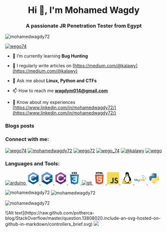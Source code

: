 <h1 align="center">Hi 👋, I'm Mohamed Wagdy</h1>
<h3 align="center">A passionate JR Penetration Tester from Egypt</h3>

<p align="left"> <img src="https://komarev.com/ghpvc/?username=mohamedwagdy72&label=Profile%20views&color=0e75b6&style=flat" alt="mohamedwagdy72" /> </p>


<p align="left"> <a href="https://twitter.com/wego74" target="blank"><img src="https://img.shields.io/twitter/follow/wego74?logo=twitter&style=for-the-badge" alt="wego74" /></a> </p>

- 🌱 I’m currently learning **Bug Hunting**

- 📝 I regularly write articles on [https://medium.com/@kalawy](https://medium.com/@kalawy)

- 💬 Ask me about **Linux, Python and CTFs**

- 📫 How to reach me **wagdym014@gmail.com**

- 📄 Know about my experiences [https://www.linkedin.com/in/mohamedwagdy72/](https://www.linkedin.com/in/mohamedwagdy72/)

### Blogs posts
<!-- BLOG-POST-LIST:START -->
<!-- BLOG-POST-LIST:END -->

<h3 align="left">Connect with me:</h3>
<p align="left">
<a href="https://twitter.com/wego74" target="blank"><img align="center" src="https://raw.githubusercontent.com/rahuldkjain/github-profile-readme-generator/master/src/images/icons/Social/twitter.svg" alt="wego74" height="30" width="40" /></a>
<a href="https://linkedin.com/in/mohamedwagdy72" target="blank"><img align="center" src="https://raw.githubusercontent.com/rahuldkjain/github-profile-readme-generator/master/src/images/icons/Social/linked-in-alt.svg" alt="mohamedwagdy72" height="30" width="40" /></a>
<a href="https://fb.com/wego72" target="blank"><img align="center" src="https://raw.githubusercontent.com/rahuldkjain/github-profile-readme-generator/master/src/images/icons/Social/facebook.svg" alt="wego72" height="30" width="40" /></a>
<a href="https://instagram.com/wego_74" target="blank"><img align="center" src="https://raw.githubusercontent.com/rahuldkjain/github-profile-readme-generator/master/src/images/icons/Social/instagram.svg" alt="wego_74" height="30" width="40" /></a>
<a href="https://medium.com/@kalawy" target="blank"><img align="center" src="https://raw.githubusercontent.com/rahuldkjain/github-profile-readme-generator/master/src/images/icons/Social/medium.svg" alt="@kalawy" height="30" width="40" /></a>
<a href="https://codeforces.com/profile/wego" target="blank"><img align="center" src="https://raw.githubusercontent.com/rahuldkjain/github-profile-readme-generator/master/src/images/icons/Social/codeforces.svg" alt="wego" height="30" width="40" /></a>
</p>

<h3 align="left">Languages and Tools:</h3>
<p align="left"> <a href="https://www.arduino.cc/" target="_blank" rel="noreferrer"> <img src="https://cdn.worldvectorlogo.com/logos/arduino-1.svg" alt="arduino" width="40" height="40"/> </a> <a href="https://www.cprogramming.com/" target="_blank" rel="noreferrer"> <img src="https://raw.githubusercontent.com/devicons/devicon/master/icons/c/c-original.svg" alt="c" width="40" height="40"/> </a> <a href="https://www.w3schools.com/cpp/" target="_blank" rel="noreferrer"> <img src="https://raw.githubusercontent.com/devicons/devicon/master/icons/cplusplus/cplusplus-original.svg" alt="cplusplus" width="40" height="40"/> </a> <a href="https://www.w3schools.com/cs/" target="_blank" rel="noreferrer"> <img src="https://raw.githubusercontent.com/devicons/devicon/master/icons/csharp/csharp-original.svg" alt="csharp" width="40" height="40"/> </a> <a href="https://www.w3schools.com/css/" target="_blank" rel="noreferrer"> <img src="https://raw.githubusercontent.com/devicons/devicon/master/icons/css3/css3-original-wordmark.svg" alt="css3" width="40" height="40"/> </a> <a href="https://git-scm.com/" target="_blank" rel="noreferrer"> <img src="https://www.vectorlogo.zone/logos/git-scm/git-scm-icon.svg" alt="git" width="40" height="40"/> </a> <a href="https://www.w3.org/html/" target="_blank" rel="noreferrer"> <img src="https://raw.githubusercontent.com/devicons/devicon/master/icons/html5/html5-original-wordmark.svg" alt="html5" width="40" height="40"/> </a> <a href="https://developer.mozilla.org/en-US/docs/Web/JavaScript" target="_blank" rel="noreferrer"> <img src="https://raw.githubusercontent.com/devicons/devicon/master/icons/javascript/javascript-original.svg" alt="javascript" width="40" height="40"/> </a> <a href="https://www.linux.org/" target="_blank" rel="noreferrer"> <img src="https://raw.githubusercontent.com/devicons/devicon/master/icons/linux/linux-original.svg" alt="linux" width="40" height="40"/> </a> <a href="https://www.mysql.com/" target="_blank" rel="noreferrer"> <img src="https://raw.githubusercontent.com/devicons/devicon/master/icons/mysql/mysql-original-wordmark.svg" alt="mysql" width="40" height="40"/> </a> <a href="https://www.python.org" target="_blank" rel="noreferrer"> <img src="https://raw.githubusercontent.com/devicons/devicon/master/icons/python/python-original.svg" alt="python" width="40" height="40"/> </a> </p>

<p><img align="left" src="https://github-readme-stats.vercel.app/api/top-langs?username=mohamedwagdy7&show_icons=true&locale=en&layout=compact" alt="mohamedwagdy72" /></p>

<p>&nbsp;<img align="center" src="https://github-readme-stats.vercel.app/api?username=mohamedwagdy7&show_icons=true&locale=en" alt="mohamedwagdy72" /></p>

<p><img align="center" src="https://github-readme-streak-stats.herokuapp.com/?user=mohamedwagdy7&" alt="mohamedwagdy72" /></p>
![Alt text](https://raw.github.com/potherca-blog/StackOverflow/master/question.13808020.include-an-svg-hosted-on-github-in-markdown/controllers_brief.svg)
<img src="https://raw.github.com/potherca-blog/StackOverflow/master/question.13808020.include-an-svg-hosted-on-github-in-markdown/controllers_brief.svg">
